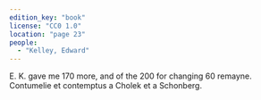 ```yaml
---
edition_key: "book"
license: "CC0 1.0"
location: "page 23"
people:
  - "Kelley, Edward"
---
```

E. K. gave me
170 more, and of the 200 for changing 60 remayne. Contumelie
et contemptus a Cholek et a Schonberg.
